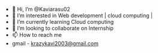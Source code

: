 - 👋 Hi, I’m @Kaviarasu02
- 👀 I’m interested in Web development | cloud computing | 
- 🌱 I’m currently learning Cloud computing
- 💞️ I’m looking to collaborate on Internship
- 📫 How to reach me
- gmail - krazykavi2003@gmail.com

<!---
Kaviarasu02/Kaviarasu02 is a ✨ special ✨ repository because its `README.md` (this file) appears on your GitHub profile.
You can click the Preview link to take a look at your changes.
--->
